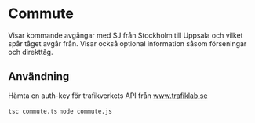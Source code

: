 # Commute

Visar kommande avgångar med SJ från Stockholm till Uppsala och vilket spår tåget avgår från. Visar också optional information såsom förseningar och direkttåg.

## Användning

Hämta en auth-key för trafikverkets API från www.trafiklab.se

`tsc commute.ts`
`node commute.js`
